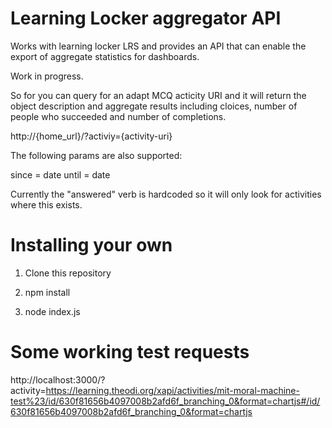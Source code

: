 # Learning Locker aggregator API

Works with learning locker LRS and provides an API that can enable the export of aggregate statistics for dashboards.

Work in progress.

So for you can query for an adapt MCQ acticity URI and it will return the object description and aggregate results including cloices, number of people who succeeded and number of completions. 

http://{home_url}/?activiy={activity-uri}

The following params are also supported:

since = date
until = date

Currently the "answered" verb is hardcoded so it will only look for activities where this exists.

# Installing your own

1) Clone this repository

2) npm install 

3) node index.js

# Some working test requests

http://localhost:3000/?activity=https://learning.theodi.org/xapi/activities/mit-moral-machine-test%23/id/630f81656b4097008b2afd6f_branching_0&format=chartjs#/id/630f81656b4097008b2afd6f_branching_0&format=chartjs
